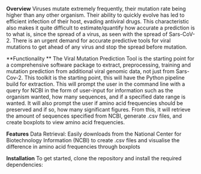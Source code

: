 **Overview**
Viruses mutate extremely frequently, their mutation rate being higher than any other organism. Their ability to quickly evolve has led to efficient infection of their host, evading antiviral drugs. This characteristic also makes it quite difficult to estimate/quantify how accurate a prediction is to what is, since the spread of a virus, as seen with the spread of Sars-CoV-2. There is an urgent demand for accurate predictive tools for viral mutations to get ahead of any virus and stop the spread before mutation.

**Functionality **
The Viral Mutation Prediction Tool is the starting point for a comprehensive software package to extract, preprocessing, training and mutation prediction from additional viral genomic data, not just from Sars-Cov-2. This toolkit is the starting point, this will have the Python pipeline build for extraction. This will prompt the user in the command line with a query for NCBI in the form of user-input for information such as the organism wanted, how many sequences, and if a specified date range is wanted. It will also prompt the user if amino acid frequencies should be preserved and if so, how many significant figures. From this, it will retrieve the amount of sequences specified from NCBI, generate .csv files, and create boxplots to view amino acid frequencies. 

**Features**
Data Retrieval: Easily downloads from the National Center for Biotechnology Information (NCBI) to create .csv files and visualise the difference in amino acid frequencies through boxplots 

**Installation**
	To get started, clone the repository and install the required dependencies:
